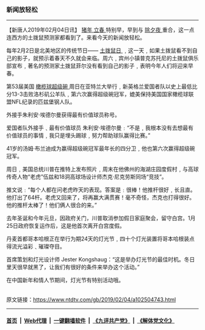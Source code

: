 ### 新闻放轻松
------------------------

<div class="post_content">
 <p>
  【新唐人2019年02月04日讯】
  <a href="https://www.ntdtv.com/gb/猪年.htm">
   猪年
  </a>
  <a href="https://www.ntdtv.com/gb/立春.htm">
   立春
  </a>
  特别早，早到与
  <a href="https://www.ntdtv.com/gb/除夕夜.htm">
   除夕夜
  </a>
  重合，这一点连西方的土拨鼠预测家都看到了。来看今天的新闻放轻松。
 </p>
 <p>
  每年2月2日是北美地区的传统节日——
  <a href="https://www.ntdtv.com/gb/土拨鼠日.htm">
   土拨鼠日
  </a>
  ﹐这一天﹐如果土拨鼠看不到自己的影子，就预示着春天不久就会来临。周六﹐宾州小镇普克苏托尼的土拨鼠俱乐部宣布﹐著名的预测家土拨鼠菲尔没有看到自己的影子﹐表明今年人们将迎来早春。
 </p>
 <p>
  第53届美国
  <a href="https://www.ntdtv.com/gb/橄榄球超级碗.htm">
   橄榄球超级碗
  </a>
  周日在亚特兰大举行﹐新英格兰爱国者队以史上最低比分13-3击败洛杉矶公羊队﹐第六次赢得超级碗冠军，媲美保持美国国家橄榄球联盟NFL纪录的匹兹堡钢人队。
 </p>
 <p>
  外接手朱利安‧埃德尔曼获得最有价值球员称号。
 </p>
 <p>
  爱国者队外接手﹑最有价值球员 朱利安‧埃德尔曼﹕“不是﹐我根本没有去想最有价值球员的事情﹐我只是埋头踢球﹐努力帮助球队赢得比赛。”
 </p>
 <p>
  41岁的汤姆‧布兰迪成为赢得超级碗冠军最年长的四分卫﹐他也第六次赢得超级碗冠军。
 </p>
 <p>
  周日﹐美国总统川普在推特上发布照片﹐周末在他佛州的海湖庄园度假村﹐与高球传奇人物“老虎”伍兹和18洞高球场设计师杰克‧尼克劳斯同场“竞技”。
 </p>
 <p>
  推文说﹕“每个人都在问老虎昨天的表现。答案是﹕很棒！他推杆很好﹐长且直。他打出了64杆。老虎又回来了，将再赢大满贯赛！毫不奇怪，杰克也打得很好。他的推杆太棒了！他们俩人很合的来。”
 </p>
 <p>
  去年圣诞和今年元旦，因政府关门，川普取消参加假日家庭聚会，留守白宫。1月25日政府恢复运作后，这是他首次离开白宫度假。
 </p>
 <p>
  丹麦首都哥本哈根正在举行为期24天的灯光节﹐四十个灯光装置将哥本哈根装点得流光溢彩﹑璀璨夺目。
 </p>
 <p>
  首席策划和灯光设计师 Jester Kongshaug：“这是举办灯光节的最佳时机。冬日里天很早就黑了，让我们有很好的条件来举办这个活动。”
 </p>
 <p>
  在中国新年和情人节期间，灯光节有特别活动哦。
 </p>
 <div class="single_ad">
 </div>
</div>

<br/>原文链接：https://www.ntdtv.com/gb/2019/02/04/a102504743.html


------------------------
#### [首页](https://github.com/gfw-breaker/banned-news/blob/master/README.md) &nbsp;|&nbsp; [Web代理](https://github.com/labour-camp/helloworld) &nbsp;|&nbsp; [一键翻墙软件](https://github.com/gfw-breaker/nogfw/blob/master/README.md) &nbsp;|&nbsp; [《九评共产党》](https://github.com/gfw-breaker/9ping.md/blob/master/README.md#九评之一评共产党是什么) &nbsp;|&nbsp; [《解体党文化》](https://github.com/gfw-breaker/jtdwh.md/blob/master/README.md#绪论)

